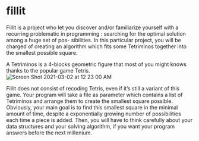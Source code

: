 # fillit

Fillit is a project who let you discover and/or familiarize yourself with a recurring problematic in programming : searching for the optimal solution among a huge set of pos- sibilities. In this particular project, you will be charged of creating an algorithm which fits some Tetriminos together into the smallest possible square.

A Tetriminos is a 4-blocks geometric figure that most of you might knows thanks to the popular game Tetris.
![Screen Shot 2021-03-02 at 12 23 00 AM](https://user-images.githubusercontent.com/52679439/109619422-9d4f7480-7aed-11eb-970c-9c9e65bc80d9.png)


Fillit does not consist of recoding Tetris, even if it’s still a variant of this game. Your program will take a file as parameter which contains a list of Tetriminos and arrange them to create the smallest square possible. Obviously, your main goal is to find this smallest square in the minimal amount of time, despite a exponentially growing number of possibilities each time a piece is added.
Then, you will have to think carefully about your data structures and your solving algorithm, if you want your program answers before the next millenium.
